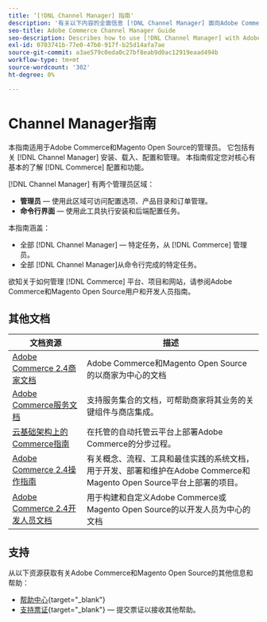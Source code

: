 ```yaml
---
title: ‘[!DNL Channel Manager] 指南'
description: '有关以下内容的全面信息 [!DNL Channel Manager] 面向Adobe Commerce和Magento Open Source管理员，包括安装和载入。'
seo-title: Adobe Commerce Channel Manager Guide
seo-description: Describes how to use [!DNL Channel Manager] with Adobe Commerce or Magento Open Source.
exl-id: 0703741b-77e0-47b0-917f-b25d14afa7ae
source-git-commit: a3ae579c0eda0c27bf8eab9d0ac12919eaad494b
workflow-type: tm+mt
source-wordcount: '302'
ht-degree: 0%

---
```



# Channel Manager指南

本指南适用于Adobe Commerce和Magento Open Source的管理员。 它包括有关 [!DNL Channel Manager] 安装、载入、配置和管理。 本指南假定您对核心有基本的了解 [!DNL Commerce] 配置和功能。

[!DNL Channel Manager] 有两个管理员区域：

* **管理员** — 使用此区域可访问配置选项、产品目录和订单管理。
* **命令行界面** — 使用此工具执行安装和后端配置任务。

本指南涵盖：

* 全部 [!DNL Channel Manager] — 特定任务，从 [!DNL Commerce] 管理员。
* 全部 [!DNL Channel Manager]从命令行完成的特定任务。

欲知关于如何管理 [!DNL Commerce] 平台、项目和网站，请参阅Adobe Commerce和Magento Open Source用户和开发人员指南。

## 其他文档


| 文档资源 | 描述 |
|----------------------- | ----------- |
| [Adobe Commerce 2.4商家文档](https://experienceleague.adobe.com/docs/commerce-admin/user-guides/home.html) | Adobe Commerce和Magento Open Source的以商家为中心的文档 |
| [Adobe Commerce服务文档](https://experienceleague.adobe.com/docs/commerce-merchant-services/user-guides/home.html) | 支持服务集合的文档，可帮助商家将其业务的关键组件与商店集成。 |
| [云基础架构上的Commerce指南](https://experienceleague.adobe.com/docs/commerce-cloud-service/user-guide/overview.html) | 在托管的自动托管云平台上部署Adobe Commerce的分步过程。 |
| [Adobe Commerce 2.4操作指南](https://experienceleague.adobe.com/docs/commerce-operations/operational-guides/home.html) | 有关概念、流程、工具和最佳实践的系统文档，用于开发、部署和维护在Adobe Commerce和Magento Open Source平台上部署的项目。 |
| [Adobe Commerce 2.4开发人员文档](https://developer.adobe.com/commerce/docs) | 用于构建和自定义Adobe Commerce或Magento Open Source的以开发人员为中心的文档 |

## 支持

从以下资源获取有关Adobe Commerce和Magento Open Source的其他信息和帮助：

* [帮助中心](https://support.magento.com/hc/en-us){target="_blank"}
* [支持票证](https://support.magento.com/hc/en-us/articles/360000913794#submit-ticket){target="_blank"} — 提交票证以接收其他帮助。
